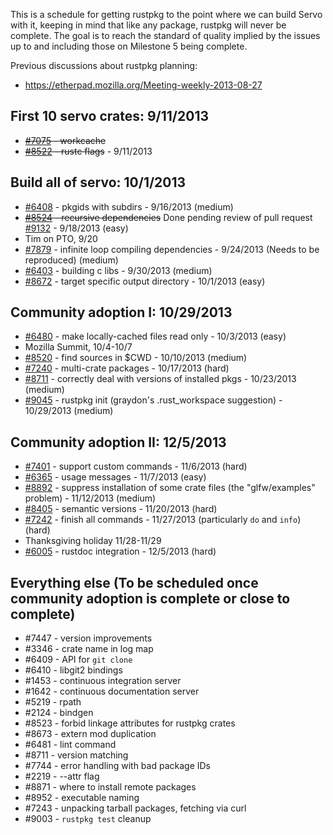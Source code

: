 This is a schedule for getting rustpkg to the point where we can build Servo with it, keeping in mind that like any package, rustpkg will never be complete. The goal is to reach the standard of quality implied by the issues up to and including those on Milestone 5 being complete.

Previous discussions about rustpkg planning:
* https://etherpad.mozilla.org/Meeting-weekly-2013-08-27

## First 10 servo crates: 9/11/2013
 * ~~[#7075](https://github.com/mozilla/rust/issues/7075) - workcache~~
 * ~~[#8522](https://github.com/mozilla/rust/issues/8522) - rustc flags~~ - 9/11/2013

## Build all of servo: 10/1/2013
 * [#6408](https://github.com/mozilla/rust/issues/6408) - pkgids with subdirs - 9/16/2013 (medium)                 
 * ~~[#8524](https://github.com/mozilla/rust/issues/8524) - recursive dependencies~~ Done pending review of pull request [#9132](https://github.com/mozilla/rust/pull/9132) - 9/18/2013 (easy) 
 * Tim on PTO, 9/20             
 * [#7879](https://github.com/mozilla/rust/issues/7879) - infinite loop compiling dependencies - 9/24/2013 (Needs to be reproduced) (medium)
 * [#6403](https://github.com/mozilla/rust/issues/6403) - building c libs - 9/30/2013 (medium)                     
 * [#8672](https://github.com/mozilla/rust/issues/8672) - target specific output directory - 10/1/2013 (easy) 

## Community adoption I: 10/29/2013
 * [#6480](https://github.com/mozilla/rust/issues/6480) - make locally-cached files read only - 10/3/2013 (easy)
 * Mozilla Summit, 10/4-10/7
 * [#8520](https://github.com/mozilla/rust/issues/8520) - find sources in $CWD - 10/10/2013 (medium)
 * [#7240](https://github.com/mozilla/rust/issues/7240) - multi-crate packages - 10/17/2013 (hard)
 * [#8711](https://github.com/mozilla/rust/issues/8711) - correctly deal with versions of installed pkgs - 10/23/2013 (medium)
 * [#9045](https://github.com/mozilla/rust/issues/9045) - rustpkg init (graydon's .rust_workspace suggestion) - 10/29/2013 (medium)

## Community adoption II: 12/5/2013
 * [#7401](https://github.com/mozilla/rust/issues/7401) - support custom commands - 11/6/2013 (hard)
 * [#6365](https://github.com/mozilla/rust/issues/6365) - usage messages - 11/7/2013 (easy)
 * [#8892](https://github.com/mozilla/rust/issues/8892) - suppress installation of some crate files (the "glfw/examples" problem) - 11/12/2013 (medium)
 * [#8405](https://github.com/mozilla/rust/issues/8405) - semantic versions - 11/20/2013 (hard)
 * [#7242](https://github.com/mozilla/rust/issues/7242) - finish all commands - 11/27/2013 (particularly `do` and `info`) (hard)
 * Thanksgiving holiday 11/28-11/29
 * [#6005](https://github.com/mozilla/rust/issues/6005) - rustdoc integration - 12/5/2013 (hard)

## Everything else (To be scheduled once community adoption is complete or close to complete)
 * #7447 - version improvements
 * #3346 - crate name in log map
 * #6409 - API for `git clone`
 * #6410 - libgit2 bindings
 * #1453 - continuous integration server
 * #1642 - continuous documentation server
 * #5219 - rpath
 * #2124 - bindgen
 * #8523 - forbid linkage attributes for rustpkg crates
 * #8673 - extern mod duplication
 * #6481 - lint command
 * #8711 - version matching
 * #7744 - error handling with bad package IDs
 * #2219 - --attr flag
 * #8871 - where to install remote packages
 * #8952 - executable naming
 * #7243 - unpacking tarball packages, fetching via curl
 * #9003 - `rustpkg test` cleanup